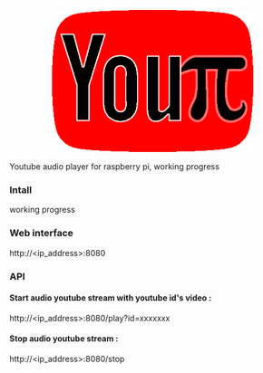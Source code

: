 <p align="center">
<img src="https://github.com/Dofyx/YouPi/blob/main/webflask/static/youpi.png"/>
</p>
  
Youtube audio player for raspberry pi, working progress

### Intall
working progress

### Web interface
http://<ip_address>:8080

### API

#### Start audio youtube stream with youtube id's video :
http://<ip_address>:8080/play?id=xxxxxxx


#### Stop audio youtube stream :
http://<ip_address>:8080/stop

